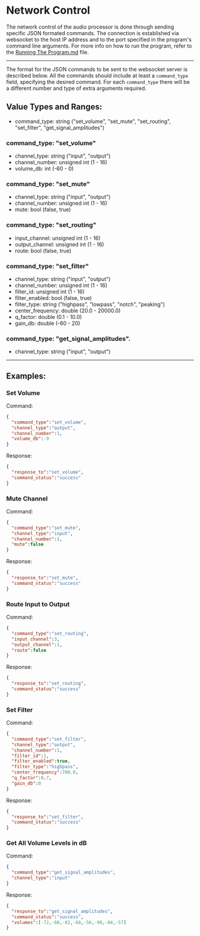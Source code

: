 # Network Control

The network control of the audio processor is done through sending specific JSON formated commands. The connection is established via websocket to the host IP address and to the port specified in the program's command line arguments. For more info on how to run the program, refer to the [Running The Program.md](./Running%20The%20Program.md) file.

--- 

The format for the JSON commands to be sent to the websocket server is described below. All the commands should include at least a `command_type` field, specifying the desired command. For each `command_type` there will be a different number and type of extra arguments required.

## Value Types and Ranges:

- command_type: string ("set_volume", "set_mute", "set_routing", "set_filter", "get_signal_amplitudes")

### command_type: "set_volume"
- channel_type: string ("input", "output")
- channel_number: unsigned int (1 - 16)
- volume_db: int (-60 - 0)


### command_type: "set_mute"
- channel_type: string ("input", "output")
- channel_number: unsigned int (1 - 16)
- mute: bool (false, true)


### command_type: "set_routing"
- input_channel: unsigned int (1 - 16)
- output_channel: unsigned int (1 - 16)
- route: bool (false, true)


### command_type: "set_filter"
- channel_type: string ("input", "output")
- channel_number: unsigned int (1 - 16)
- filter_id: unsigned int (1 - 16)
- filter_enabled: bool (false, true)
- filter_type: string ("highpass", "lowpass", "notch", "peaking")
- center_frequency: double (20.0 - 20000.0)
- q_factor: double (0.1 - 10.0)
- gain_db: double (-60 - 20)


### command_type: "get_signal_amplitudes".
- channel_type: string ("input", "output")

---

## Examples:

### Set Volume
Command:
  ```json
  {
    "command_type":"set_volume",
    "channel_type":"output",
    "channel_number":1,
    "volume_db":-9
  }
  ```

Response:
  ```json
  {
    "response_to":"set_volume",
    "command_status":"success"
  }
  ```

### Mute Channel
Command:
  ```json
  {
    "command_type":"set_mute",
    "channel_type":"input",
    "channel_number":1,
    "mute":false
  }
  ```

Response:
  ```json
  {
    "response_to":"set_mute",
    "command_status":"success"
  }
  ```

### Route Input to Output
Command:
  ```json
  {
    "command_type":"set_routing",
    "input_channel":3,
    "output_channel":1,
    "route":false
  }
  ```

Response:
  ```json
  {
    "response_to":"set_routing",
    "command_status":"success"
  }
  ```

### Set Filter
Command:
  ```json
  {
    "command_type":"set_filter",
    "channel_type":"output",
    "channel_number":1,
    "filter_id":1,
    "filter_enabled":true,
    "filter_type":"highpass",
    "center_frequency":700.0,
    "q_factor":0.7,
    "gain_db":0
  }
  ```

Response:
  ```json
  {
    "response_to":"set_filter",
    "command_status":"success"
  }
  ```

### Get All Volume Levels in dB
Command:
  ```json
  {
    "command_type":"get_signal_amplitudes",
    "channel_type":"input"
  }
  ```

Response:
  ```json
  {
    "response_to":"get_signal_amplitudes",
    "command_status":"success",
    "volumes":[-72,-60,-82,-68,-56,-90,-84,-57]
  }
  ```


